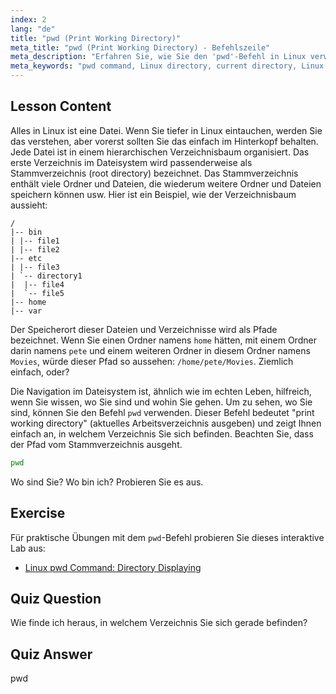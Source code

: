 ```yaml
---
index: 2
lang: "de"
title: "pwd (Print Working Directory)"
meta_title: "pwd (Print Working Directory) - Befehlszeile"
meta_description: "Erfahren Sie, wie Sie den 'pwd'-Befehl in Linux verwenden, um Ihr aktuelles Arbeitsverzeichnis auszugeben. Verstehen Sie Linux-Dateisystempfade und -Navigation für Anfänger."
meta_keywords: "pwd command, Linux directory, current directory, Linux path, Linux tutorial, beginner Linux, Linux guide"
---
```


## Lesson Content

Alles in Linux ist eine Datei. Wenn Sie tiefer in Linux eintauchen, werden Sie das verstehen, aber vorerst sollten Sie das einfach im Hinterkopf behalten. Jede Datei ist in einem hierarchischen Verzeichnisbaum organisiert. Das erste Verzeichnis im Dateisystem wird passenderweise als Stammverzeichnis (root directory) bezeichnet. Das Stammverzeichnis enthält viele Ordner und Dateien, die wiederum weitere Ordner und Dateien speichern können usw. Hier ist ein Beispiel, wie der Verzeichnisbaum aussieht:

```plaintext
/
|-- bin
| |-- file1
| |-- file2
|-- etc
| |-- file3
| `-- directory1
|  |-- file4
|  `-- file5
|-- home
|-- var
```

Der Speicherort dieser Dateien und Verzeichnisse wird als Pfade bezeichnet. Wenn Sie einen Ordner namens `home` hätten, mit einem Ordner darin namens `pete` und einem weiteren Ordner in diesem Ordner namens `Movies`, würde dieser Pfad so aussehen: `/home/pete/Movies`. Ziemlich einfach, oder?

Die Navigation im Dateisystem ist, ähnlich wie im echten Leben, hilfreich, wenn Sie wissen, wo Sie sind und wohin Sie gehen. Um zu sehen, wo Sie sind, können Sie den Befehl `pwd` verwenden. Dieser Befehl bedeutet "print working directory" (aktuelles Arbeitsverzeichnis ausgeben) und zeigt Ihnen einfach an, in welchem Verzeichnis Sie sich befinden. Beachten Sie, dass der Pfad vom Stammverzeichnis ausgeht.

```bash
pwd
```

Wo sind Sie? Wo bin ich? Probieren Sie es aus.

## Exercise

Für praktische Übungen mit dem `pwd`-Befehl probieren Sie dieses interaktive Lab aus:

- [Linux pwd Command: Directory Displaying](https://labex.io/de/labs/linux-linux-pwd-command-directory-displaying-209734)

## Quiz Question

Wie finde ich heraus, in welchem Verzeichnis Sie sich gerade befinden?

## Quiz Answer

pwd
